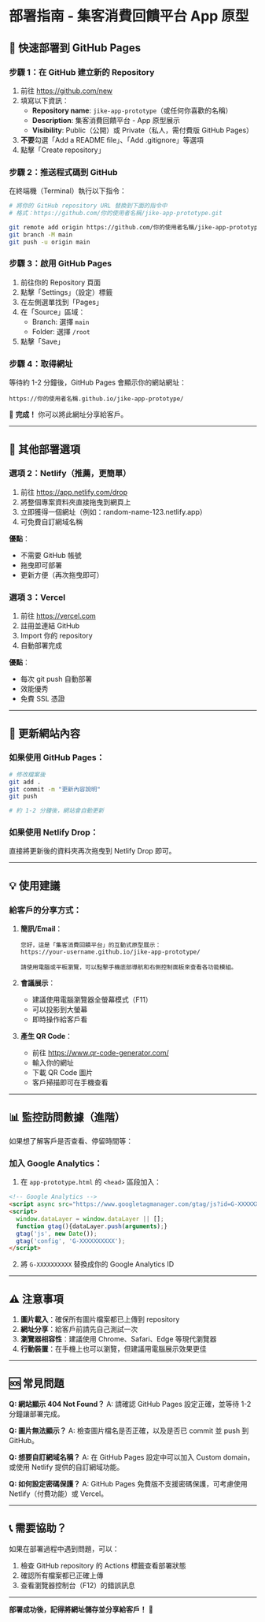 # 部署指南 - 集客消費回饋平台 App 原型

## 🚀 快速部署到 GitHub Pages

### 步驟 1：在 GitHub 建立新的 Repository

1. 前往 https://github.com/new
2. 填寫以下資訊：
   - **Repository name**: `jike-app-prototype`（或任何你喜歡的名稱）
   - **Description**: 集客消費回饋平台 - App 原型展示
   - **Visibility**: Public（公開）或 Private（私人，需付費版 GitHub Pages）
3. **不要**勾選「Add a README file」、「Add .gitignore」等選項
4. 點擊「Create repository」

### 步驟 2：推送程式碼到 GitHub

在終端機（Terminal）執行以下指令：

```bash
# 將你的 GitHub repository URL 替換到下面的指令中
# 格式：https://github.com/你的使用者名稱/jike-app-prototype.git

git remote add origin https://github.com/你的使用者名稱/jike-app-prototype.git
git branch -M main
git push -u origin main
```

### 步驟 3：啟用 GitHub Pages

1. 前往你的 Repository 頁面
2. 點擊「Settings」（設定）標籤
3. 在左側選單找到「Pages」
4. 在「Source」區域：
   - Branch: 選擇 `main`
   - Folder: 選擇 `/root`
5. 點擊「Save」

### 步驟 4：取得網址

等待約 1-2 分鐘後，GitHub Pages 會顯示你的網站網址：

```
https://你的使用者名稱.github.io/jike-app-prototype/
```

🎉 **完成！** 你可以將此網址分享給客戶。

---

## 📱 其他部署選項

### 選項 2：Netlify（推薦，更簡單）

1. 前往 https://app.netlify.com/drop
2. 將整個專案資料夾直接拖曳到網頁上
3. 立即獲得一個網址（例如：random-name-123.netlify.app）
4. 可免費自訂網域名稱

**優點**：
- 不需要 GitHub 帳號
- 拖曳即可部署
- 更新方便（再次拖曳即可）

### 選項 3：Vercel

1. 前往 https://vercel.com
2. 註冊並連結 GitHub
3. Import 你的 repository
4. 自動部署完成

**優點**：
- 每次 git push 自動部署
- 效能優秀
- 免費 SSL 憑證

---

## 🔧 更新網站內容

### 如果使用 GitHub Pages：

```bash
# 修改檔案後
git add .
git commit -m "更新內容說明"
git push

# 約 1-2 分鐘後，網站會自動更新
```

### 如果使用 Netlify Drop：

直接將更新後的資料夾再次拖曳到 Netlify Drop 即可。

---

## 💡 使用建議

### 給客戶的分享方式：

1. **簡訊/Email**：
   ```
   您好，這是「集客消費回饋平台」的互動式原型展示：
   https://your-username.github.io/jike-app-prototype/

   請使用電腦或平板瀏覽，可以點擊手機底部導航和右側控制面板來查看各功能模組。
   ```

2. **會議展示**：
   - 建議使用電腦瀏覽器全螢幕模式（F11）
   - 可以投影到大螢幕
   - 即時操作給客戶看

3. **產生 QR Code**：
   - 前往 https://www.qr-code-generator.com/
   - 輸入你的網址
   - 下載 QR Code 圖片
   - 客戶掃描即可在手機查看

---

## 📊 監控訪問數據（進階）

如果想了解客戶是否查看、停留時間等：

### 加入 Google Analytics：

1. 在 `app-prototype.html` 的 `<head>` 區段加入：

```html
<!-- Google Analytics -->
<script async src="https://www.googletagmanager.com/gtag/js?id=G-XXXXXXXXXX"></script>
<script>
  window.dataLayer = window.dataLayer || [];
  function gtag(){dataLayer.push(arguments);}
  gtag('js', new Date());
  gtag('config', 'G-XXXXXXXXXX');
</script>
```

2. 將 `G-XXXXXXXXXX` 替換成你的 Google Analytics ID

---

## ⚠️ 注意事項

1. **圖片載入**：確保所有圖片檔案都已上傳到 repository
2. **網址分享**：給客戶前請先自己測試一次
3. **瀏覽器相容性**：建議使用 Chrome、Safari、Edge 等現代瀏覽器
4. **行動裝置**：在手機上也可以瀏覽，但建議用電腦展示效果更佳

---

## 🆘 常見問題

**Q: 網站顯示 404 Not Found？**
A: 請確認 GitHub Pages 設定正確，並等待 1-2 分鐘讓部署完成。

**Q: 圖片無法顯示？**
A: 檢查圖片檔名是否正確，以及是否已 commit 並 push 到 GitHub。

**Q: 想要自訂網域名稱？**
A: 在 GitHub Pages 設定中可以加入 Custom domain，或使用 Netlify 提供的自訂網域功能。

**Q: 如何設定密碼保護？**
A: GitHub Pages 免費版不支援密碼保護，可考慮使用 Netlify（付費功能）或 Vercel。

---

## 📞 需要協助？

如果在部署過程中遇到問題，可以：
1. 檢查 GitHub repository 的 Actions 標籤查看部署狀態
2. 確認所有檔案都已正確上傳
3. 查看瀏覽器控制台（F12）的錯誤訊息

---

**部署成功後，記得將網址儲存並分享給客戶！** 🎉
